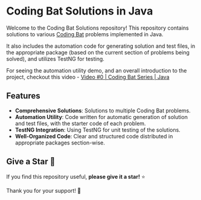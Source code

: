 # Coding Bat Solutions in Java

Welcome to the Coding Bat Solutions repository! This repository contains solutions to
various [Coding Bat](https://codingbat.com/java) problems
implemented in Java.

It also includes the automation code for generating solution and test files, in the appropriate package (based on
the current section of problems being solved), and utilizes TestNG for testing.

For seeing the automation utility
demo,
and an
overall
introduction to the project, checkout this
video - [Video #0 | Coding Bat Series | Java](https://youtu.be/qrkII_VFM4w?si=hQnHG3TP2CxgpJUi)

## Features

- **Comprehensive Solutions**: Solutions to multiple Coding Bat problems.
- **Automation Utility**: Code written for automatic generation of solution and test files, with the starter code of
  each problem.
- **TestNG Integration**: Using TestNG for unit testing of the solutions.
- **Well-Organized Code**: Clear and structured code distributed in appropriate packages section-wise.

## Give a Star 🌟

If you find this repository useful, **please give it a star!** ⭐️

Thank you for your support! 🎉